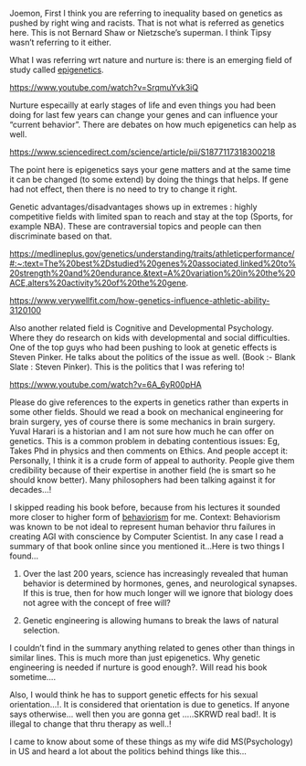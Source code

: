 
Joemon, First I think you are referring to inequality based on genetics as pushed by right wing and racists. 
That is not what is referred as genetics here. This is not Bernard Shaw or Nietzsche’s superman. I think Tipsy wasn’t referring to it either. 

What I was referring wrt nature and nurture is: there is an emerging field of study called [epigenetics]( https://en.wikipedia.org/wiki/Epigenetics). 

 https://www.youtube.com/watch?v=SrqmuYvk3iQ

Nurture especailly at early stages of life and even things you had been doing for last few years can change your genes and can influence your “current behavior”. 
There are debates on how much epigenetics can help as well. 

https://www.sciencedirect.com/science/article/pii/S1877117318300218

The point here is epigenetics says your gene matters and at the same time it can be changed (to some extend) by doing the things that helps.
If gene had not effect, then there is no need to try to change it right.

Genetic advantages/disadvantages shows up in  extremes : highly competitive fields with limited span to reach and 
stay at the top (Sports, for example NBA). These are contraversial topics and people can then discriminate based on that.

https://medlineplus.gov/genetics/understanding/traits/athleticperformance/#:~:text=The%20best%2Dstudied%20genes%20associated,linked%20to%20strength%20and%20endurance.&text=A%20variation%20in%20the%20ACE,alters%20activity%20of%20the%20gene.

https://www.verywellfit.com/how-genetics-influence-athletic-ability-3120100

Also another related field is Cognitive and Developmental Psychology. Where they do research on kids with developmental and social difficulties. One of the top guys who had been pushing to look at genetic effects is Steven Pinker. 
He talks about the politics of the issue as well. (Book :- Blank Slate : Steven Pinker). This is the politics that I was refering to!

https://www.youtube.com/watch?v=6A_6yR00pHA


Please do give references to the experts in genetics rather than experts in some other fields. 
Should we read a book on mechanical engineering for brain surgery, yes of course there is some mechanics in brain surgery.
Yuval Harari is a historian and I am not sure how much he can offer on genetics. 
This is a common problem in debating contentious issues: Eg, Takes Phd in physics and then comments on Ethics. 
And people accept it: Personally, I think it is a crude form of appeal to authority. 
People give them credibility because of their expertise in another field (he is smart so he should know better). 
Many philosophers had been talking against it for decades...!

 I skipped reading his book before, because from his lectures it sounded more closer to higher form of [behaviorism](https://en.wikipedia.org/wiki/Behaviorism) for me. Context: Behaviorism was known to be not ideal to represent human behavior thru failures in creating AGI with conscience by Computer Scientist.
 In any case I read a summary of that book online since you mentioned it…Here is two things I found…

1. Over the last 200 years, science has increasingly revealed that human behavior is determined by hormones, genes, and neurological synapses. 
  If this is true, then for how much longer will we ignore that biology does not agree with the concept of free will?

2. Genetic engineering is allowing humans to break the laws of natural selection.

I couldn’t find in the summary anything related to genes other than things in similar lines. 
This is much more than just epigenetics. Why genetic engineering is needed if nurture is good enough?. 
Will read his book sometime….

Also, I would think he has to support genetic effects for his sexual orientation...!. 
It is considered that orientation is due to genetics. If anyone says otherwise... well 
then you are gonna get …..SKRWD real bad!. It is illegal to change that thru therapy as well..!

I came to know about some of these things as my wife did MS(Psychology) in US and heard a lot about the politics behind things like this...

